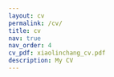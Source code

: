 ```yaml
---
layout: cv
permalink: /cv/
title: cv
nav: true
nav_order: 4
cv_pdf: xiaolinchang_cv.pdf
description: My CV
---
```

